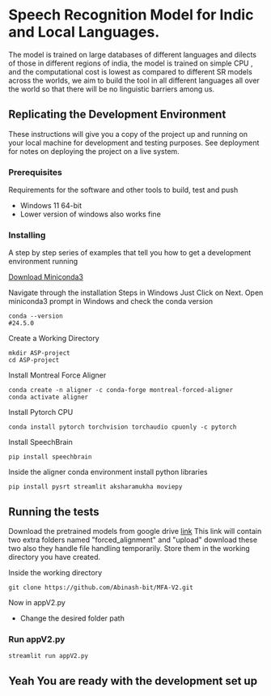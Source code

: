 # Speech Recognition Model for Indic and Local Languages.

The model is trained on large databases of different languages and dilects of those in different regions of india, the model is trained on simple CPU , and the computational cost is lowest as compared to different SR models across the worlds, we aim to build the tool in all different languages all over the world so that there will be no linguistic barriers among us.


## Replicating the Development Environment

These instructions will give you a copy of the project up and running on
your local machine for development and testing purposes. See deployment
for notes on deploying the project on a live system.

### Prerequisites

Requirements for the software and other tools to build, test and push 
- Windows 11 64-bit
- Lower version of windows also works fine

### Installing

A step by step series of examples that tell you how to get a development
environment running

[Download Miniconda3](https://repo.anaconda.com/miniconda/Miniconda3-latest-Windows-x86_64.exe/)

Navigate through the installation Steps in Windows Just Click on Next.
Open miniconda3 prompt in Windows and check the conda version

    conda --version
    #24.5.0

Create a Working Directory

    mkdir ASP-project
    cd ASP-project

Install Montreal Force Aligner

    conda create -n aligner -c conda-forge montreal-forced-aligner
    conda activate aligner

Install Pytorch CPU

    conda install pytorch torchvision torchaudio cpuonly -c pytorch

Install SpeechBrain

    pip install speechbrain    


Inside the aligner conda environment install python libraries

    pip install pysrt streamlit aksharamukha moviepy
    


## Running the tests

Download the pretrained models from google drive [link](https://drive.google.com/drive/folders/1tKWAEtgFSK5pngsP08mYECbLaH4-_ROt?usp=sharing)
This link will contain two extra folders named "forced_alignment" and "upload" download these two also they handle file handling temporarily.
Store them in the working directory you have created.

Inside the working directory 

    git clone https://github.com/Abinash-bit/MFA-V2.git

Now in appV2.py 
- Change the desired folder path
    


### Run appV2.py

    streamlit run appV2.py


## Yeah You are ready with the development set up


